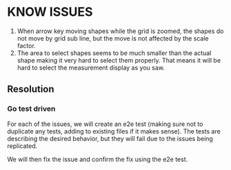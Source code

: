 # KNOW ISSUES

1. When arrow key moving shapes while the grid is zoomed, the shapes do not move by grid sub line, but the move is not affected by the scale factor.
1. The area to select shapes seems to be much smaller than the actual shape making it very hard to select them properly. That means it will be hard to select the measurement display as you saw.

## Resolution

### Go test driven

For each of the issues, we will create an e2e test (making sure not to duplicate any tests, adding to existing files if it makes sense). The tests are describing the desired behavior, but they will fail due to the issues being replicated.

We will then fix the issue and confirm the fix using the e2e test.
